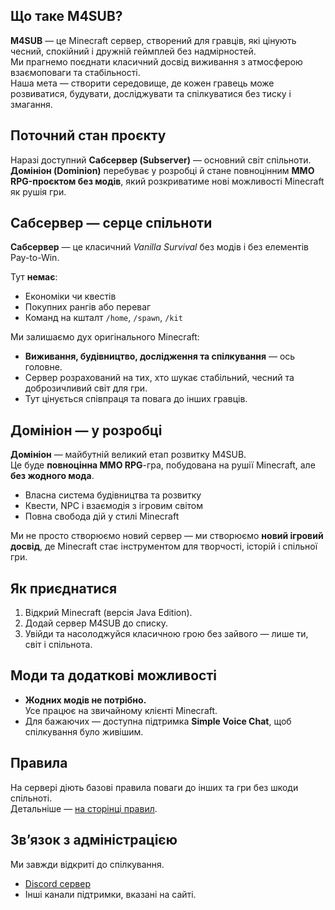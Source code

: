 ## Що таке M4SUB?

**M4SUB** — це Minecraft сервер, створений для гравців, які цінують чесний, спокійний і дружній геймплей без надмірностей.  
Ми прагнемо поєднати класичний досвід виживання з атмосферою взаємоповаги та стабільності.  
Наша мета — створити середовище, де кожен гравець може розвиватися, будувати, досліджувати та спілкуватися без тиску і змагання.



## Поточний стан проєкту

Наразі доступний **Сабсервер (Subserver)** — основний світ спільноти.  
**Домініон (Dominion)** перебуває у розробці й стане повноцінним **MMO RPG-проєктом без модів**, який розкриватиме нові можливості Minecraft як рушія гри.



## Сабсервер — серце спільноти

**Сабсервер** — це класичний *Vanilla Survival* без модів і без елементів Pay-to-Win.

Тут **немає**:
- Економіки чи квестів  
- Покупних рангів або переваг  
- Команд на кшталт `/home`, `/spawn`, `/kit`  

Ми залишаємо дух оригінального Minecraft:  
- **Виживання, будівництво, дослідження та спілкування** — ось головне.  
- Сервер розрахований на тих, хто шукає стабільний, чесний та доброзичливий світ для гри.  
- Тут цінується співпраця та повага до інших гравців.



## Домініон — у розробці

**Домініон** — майбутній великий етап розвитку M4SUB.  
Це буде **повноцінна MMO RPG**-гра, побудована на рушії Minecraft, але **без жодного мода**.

- Власна система будівництва та розвитку  
- Квести, NPC і взаємодія з ігровим світом  
- Повна свобода дій у стилі Minecraft  

Ми не просто створюємо новий сервер — ми створюємо **новий ігровий досвід**, де Minecraft стає інструментом для творчості, історій і спільної гри.



## Як приєднатися

1. Відкрий Minecraft (версія Java Edition).  
2. Додай сервер M4SUB до списку.  
3. Увійди та насолоджуйся класичною грою без зайвого — лише ти, світ і спільнота.



## Моди та додаткові можливості

- **Жодних модів не потрібно.**  
  Усе працює на звичайному клієнті Minecraft.  
- Для бажаючих — доступна підтримка **Simple Voice Chat**, щоб спілкування було живішим.



## Правила

На сервері діють базові правила поваги до інших та гри без шкоди спільноті.  
Детальніше — [на сторінці правил](/rules).



## Зв’язок з адміністрацією

Ми завжди відкриті до спілкування.  
- [Discord сервер](https://discord.gg/fxqnU9by3M)  
- Інші канали підтримки, вказані на сайті.
